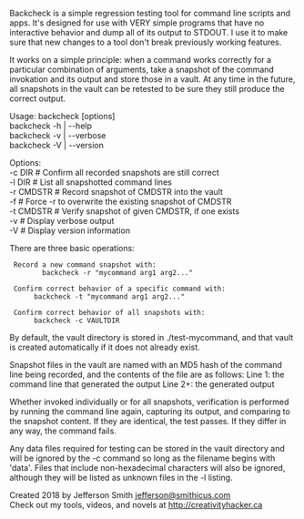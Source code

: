 Backcheck is a simple regression testing tool for command line scripts and apps. It's designed for use with VERY simple programs that have no interactive behavior and dump all of its output to STDOUT. I use it to make sure that new changes to a tool don't break previously working features.

It works on a simple principle: when a command works correctly for a particular combination of arguments, take a snapshot of the command invokation and its output and store those in a vault. At any time in the future, all snapshots in the vault can be retested to be sure they still produce the correct output.

Usage: 
	backcheck [options]  
	backcheck -h | --help  
	backcheck -v | --verbose  
	backcheck -V | --version  

Options:  
	-c DIR       # Confirm all recorded snapshots are still correct  
	-l DIR       # List all snapshotted command lines  
	-r CMDSTR    # Record snapshot of CMDSTR into the vault  
	-f           # Force -r to overwrite the existing snapshot of CMDSTR  
	-t CMDSTR    # Verify snapshot of given CMDSTR, if one exists  
	-v           # Display verbose output  
	-V           # Display version information  

There are three basic operations:

	 Record a new command snapshot with:  
			backcheck -r "mycommand arg1 arg2..."

	 Confirm correct behavior of a specific command with:  
		  backcheck -t "mycommand arg1 arg2..."

	 Confirm correct behavior of all snapshots with:  
		  backcheck -c VAULTDIR

By default, the vault directory is stored in ./test-mycommand, and
that vault is created automatically if it does not already exist.

Snapshot files in the vault are named with an MD5 hash of the command
line being recorded, and the contents of the file are as follows:
	 Line 1: the command line that generated the output
	 Line 2+: the generated output

Whether invoked individually or for all snapshots, verification is
performed by running the command line again, capturing its output,
and comparing to the snapshot content. If they are identical, the
test passes. If they differ in any way, the command fails.

Any data files required for testing can be stored in the vault
directory and will be ignored by the -c command so long as the
filename begins with 'data'. Files that include non-hexadecimal
characters will also be ignored, although they will be listed as
unknown files in the -l listing.


Created 2018 by Jefferson Smith <jefferson@smithicus.com>  
Check out my tools, videos, and novels at http://creativityhacker.ca
